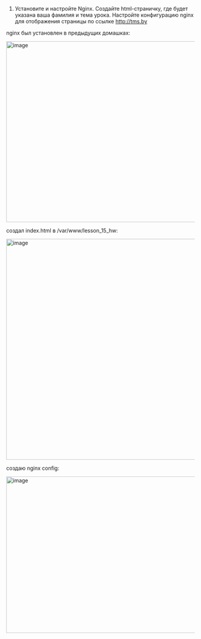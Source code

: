 1. Установите и настройте Nginx. Создайте html-страничку, где будет указана
ваша фамилия и тема урока. Настройте конфигурацию nginx для отображения
страницы по ссылке http://tms.by

  nginx был установлен в предыдущих домашках:

  <img width="1257" height="484" alt="image" src="https://github.com/user-attachments/assets/60ff9a6e-d424-4eee-a97d-033638c91abf" />

  создал index.html в /var/www/lesson_15_hw:

  <img width="933" height="591" alt="image" src="https://github.com/user-attachments/assets/048179bf-0a13-442b-90a3-a5360e38fae4" />

  создаю nginx config:

  <img width="685" height="419" alt="image" src="https://github.com/user-attachments/assets/240942ad-ce19-40bb-b1d0-4cc920cb0130" />
  



  
